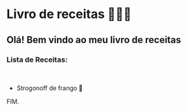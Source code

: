 # Livro de receitas 👨🏽‍🍳

## Olá! Bem vindo ao meu livro de receitas 

### Lista de Receitas:

<br>

 -  Strogonoff de frango 🍗
 
FIM.

